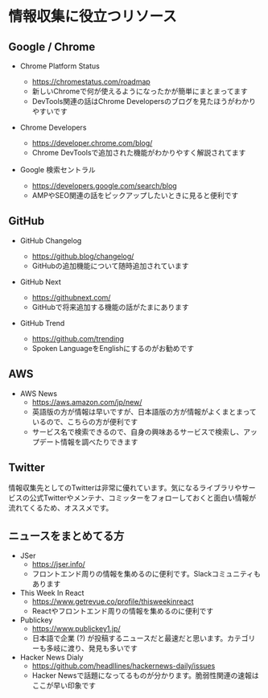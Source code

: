 # 情報収集に役立つリソース

## Google / Chrome

- Chrome Platform Status
  - https://chromestatus.com/roadmap
  - 新しいChromeで何が使えるようになったかが簡単にまとまってます
  - DevTools関連の話はChrome Developersのブログを見たほうがわかりやすいです

- Chrome Developers
  - https://developer.chrome.com/blog/
  - Chrome DevToolsで追加された機能がわかりやすく解説されてます
- Google 検索セントラル
  - https://developers.google.com/search/blog
  - AMPやSEO関連の話をピックアップしたいときに見ると便利です

## GitHub

- GitHub Changelog

  - https://github.blog/changelog/
  - GitHubの追加機能について随時追加されています
- GitHub Next

  - https://githubnext.com/
  - GitHubで将来追加する機能の話がたまにあります

- GitHub Trend
  - https://github.com/trending
  - Spoken LanguageをEnglishにするのがお勧めです


## AWS

- AWS News
  - https://aws.amazon.com/jp/new/
  - 英語版の方が情報は早いですが、日本語版の方が情報がよくまとまっているので、こちらの方が便利です
  - サービス名で検索できるので、自身の興味あるサービスで検索し、アップデート情報を調べたりできます

## Twitter

情報収集先としてのTwitterは非常に優れています。気になるライブラリやサービスの公式Twitterやメンテナ、コミッターをフォローしておくと面白い情報が流れてくるため、オススメです。

## ニュースをまとめてる方

- JSer
  - https://jser.info/
  - フロントエンド周りの情報を集めるのに便利です。Slackコミュニティもあります
- This Week In React
  - https://www.getrevue.co/profile/thisweekinreact
  - Reactやフロントエンド周りの情報を集めるのに便利です
- Publickey
  - https://www.publickey1.jp/
  - 日本語で企業 (?) が投稿するニュースだと最速だと思います。カテゴリーも多岐に渡り、発見も多いです
- Hacker News Dialy
  - https://github.com/headllines/hackernews-daily/issues
  - Hacker Newsで話題になってるものが分かります。脆弱性関連の速報はここが早い印象です

